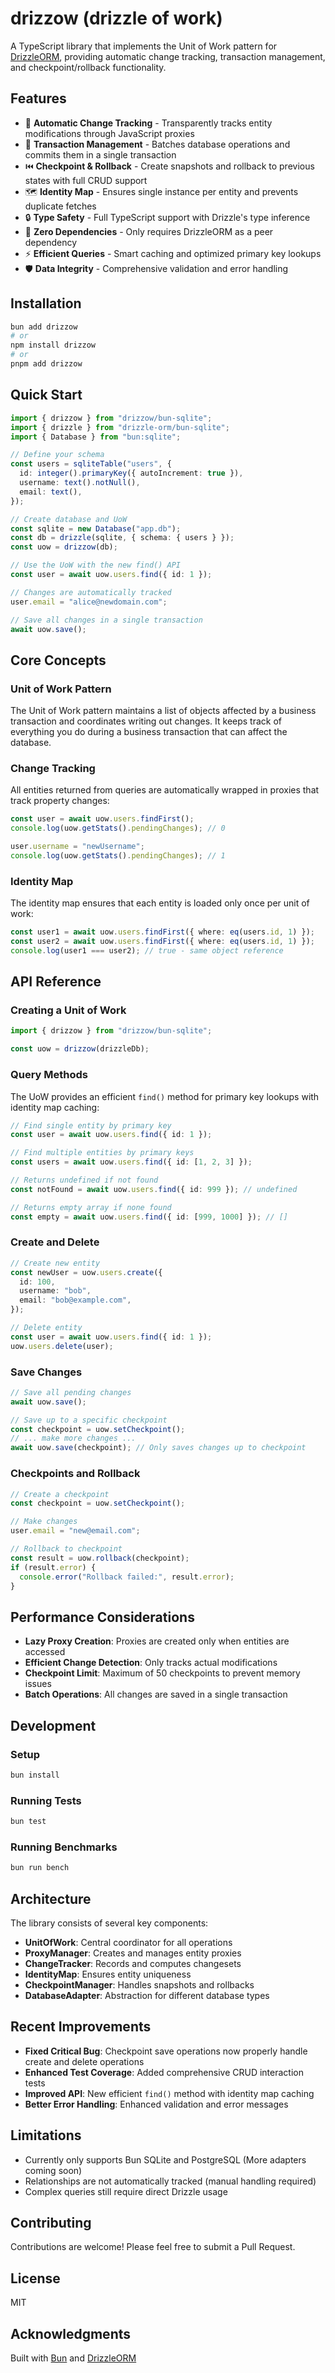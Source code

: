 # drizzow (drizzle of work)

A TypeScript library that implements the Unit of Work pattern for [DrizzleORM](https://orm.drizzle.team/), providing automatic change tracking, transaction management, and checkpoint/rollback functionality.

## Features

- 🔄 **Automatic Change Tracking** - Transparently tracks entity modifications through JavaScript proxies
- 💾 **Transaction Management** - Batches database operations and commits them in a single transaction
- ⏮️ **Checkpoint & Rollback** - Create snapshots and rollback to previous states with full CRUD support
- 🗺️ **Identity Map** - Ensures single instance per entity and prevents duplicate fetches
- 🔒 **Type Safety** - Full TypeScript support with Drizzle's type inference
- 🚀 **Zero Dependencies** - Only requires DrizzleORM as a peer dependency
- ⚡ **Efficient Queries** - Smart caching and optimized primary key lookups
- 🛡️ **Data Integrity** - Comprehensive validation and error handling

## Installation

```bash
bun add drizzow
# or
npm install drizzow
# or
pnpm add drizzow
```

## Quick Start

```typescript
import { drizzow } from "drizzow/bun-sqlite";
import { drizzle } from "drizzle-orm/bun-sqlite";
import { Database } from "bun:sqlite";

// Define your schema
const users = sqliteTable("users", {
  id: integer().primaryKey({ autoIncrement: true }),
  username: text().notNull(),
  email: text(),
});

// Create database and UoW
const sqlite = new Database("app.db");
const db = drizzle(sqlite, { schema: { users } });
const uow = drizzow(db);

// Use the UoW with the new find() API
const user = await uow.users.find({ id: 1 });

// Changes are automatically tracked
user.email = "alice@newdomain.com";

// Save all changes in a single transaction
await uow.save();
```

## Core Concepts

### Unit of Work Pattern

The Unit of Work pattern maintains a list of objects affected by a business transaction and coordinates writing out changes. It keeps track of everything you do during a business transaction that can affect the database.

### Change Tracking

All entities returned from queries are automatically wrapped in proxies that track property changes:

```typescript
const user = await uow.users.findFirst();
console.log(uow.getStats().pendingChanges); // 0

user.username = "newUsername";
console.log(uow.getStats().pendingChanges); // 1
```

### Identity Map

The identity map ensures that each entity is loaded only once per unit of work:

```typescript
const user1 = await uow.users.findFirst({ where: eq(users.id, 1) });
const user2 = await uow.users.findFirst({ where: eq(users.id, 1) });
console.log(user1 === user2); // true - same object reference
```

## API Reference

### Creating a Unit of Work

```typescript
import { drizzow } from "drizzow/bun-sqlite";

const uow = drizzow(drizzleDb);
```

### Query Methods

The UoW provides an efficient `find()` method for primary key lookups with identity map caching:

```typescript
// Find single entity by primary key
const user = await uow.users.find({ id: 1 });

// Find multiple entities by primary keys
const users = await uow.users.find({ id: [1, 2, 3] });

// Returns undefined if not found
const notFound = await uow.users.find({ id: 999 }); // undefined

// Returns empty array if none found
const empty = await uow.users.find({ id: [999, 1000] }); // []
```

### Create and Delete

```typescript
// Create new entity
const newUser = uow.users.create({
  id: 100,
  username: "bob",
  email: "bob@example.com",
});

// Delete entity
const user = await uow.users.find({ id: 1 });
uow.users.delete(user);
```

### Save Changes

```typescript
// Save all pending changes
await uow.save();

// Save up to a specific checkpoint
const checkpoint = uow.setCheckpoint();
// ... make more changes ...
await uow.save(checkpoint); // Only saves changes up to checkpoint
```

### Checkpoints and Rollback

```typescript
// Create a checkpoint
const checkpoint = uow.setCheckpoint();

// Make changes
user.email = "new@email.com";

// Rollback to checkpoint
const result = uow.rollback(checkpoint);
if (result.error) {
  console.error("Rollback failed:", result.error);
}
```

## Performance Considerations

- **Lazy Proxy Creation**: Proxies are created only when entities are accessed
- **Efficient Change Detection**: Only tracks actual modifications
- **Checkpoint Limit**: Maximum of 50 checkpoints to prevent memory issues
- **Batch Operations**: All changes are saved in a single transaction

## Development

### Setup

```bash
bun install
```

### Running Tests

```bash
bun test
```

### Running Benchmarks

```bash
bun run bench
```

## Architecture

The library consists of several key components:

- **UnitOfWork**: Central coordinator for all operations
- **ProxyManager**: Creates and manages entity proxies
- **ChangeTracker**: Records and computes changesets
- **IdentityMap**: Ensures entity uniqueness
- **CheckpointManager**: Handles snapshots and rollbacks
- **DatabaseAdapter**: Abstraction for different database types

## Recent Improvements

- **Fixed Critical Bug**: Checkpoint save operations now properly handle create and delete operations
- **Enhanced Test Coverage**: Added comprehensive CRUD interaction tests
- **Improved API**: New efficient `find()` method with identity map caching
- **Better Error Handling**: Enhanced validation and error messages

## Limitations

- Currently only supports Bun SQLite and PostgreSQL (More adapters coming soon)
- Relationships are not automatically tracked (manual handling required)
- Complex queries still require direct Drizzle usage

## Contributing

Contributions are welcome! Please feel free to submit a Pull Request.

## License

MIT

## Acknowledgments

Built with [Bun](https://bun.sh) and [DrizzleORM](https://orm.drizzle.team/)
